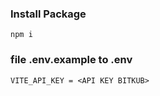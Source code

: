 
### Install Package 
```
npm i
```
### file .env.example to .env 
```
VITE_API_KEY = <API KEY BITKUB>
```
